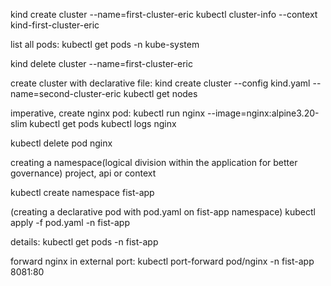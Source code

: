 
kind create cluster --name=first-cluster-eric
kubectl cluster-info --context kind-first-cluster-eric

list all pods:
 kubectl get pods -n kube-system

kind delete cluster --name=first-cluster-eric

create cluster with declarative file: 
kind create cluster --config kind.yaml --name=second-cluster-eric
kubectl get nodes


imperative, create nginx pod:
kubectl run nginx --image=nginx:alpine3.20-slim
kubectl get pods
kubectl logs nginx

kubectl delete pod nginx


creating a namespace(logical division within the application for better governance) 
project, api or context

 kubectl create namespace fist-app

 (creating a declarative pod with pod.yaml on fist-app namespace)
kubectl apply -f pod.yaml -n fist-app

details: kubectl get pods -n fist-app

forward nginx in external port:
kubectl port-forward pod/nginx -n fist-app 8081:80